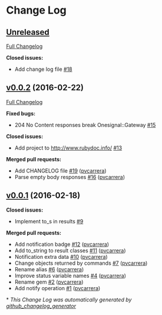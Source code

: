 # Change Log

## [Unreleased](https://github.com/upmysport/onesignal/tree/HEAD)

[Full Changelog](https://github.com/upmysport/onesignal/compare/v0.0.2...HEAD)

**Closed issues:**

- Add change log file [\#18](https://github.com/upmysport/onesignal/issues/18)

## [v0.0.2](https://github.com/upmysport/onesignal/tree/v0.0.2) (2016-02-22)
[Full Changelog](https://github.com/upmysport/onesignal/compare/v0.0.1...v0.0.2)

**Fixed bugs:**

- 204 No Content responses break Onesignal::Gateway [\#15](https://github.com/upmysport/onesignal/issues/15)

**Closed issues:**

- Add project to http://www.rubydoc.info/ [\#13](https://github.com/upmysport/onesignal/issues/13)

**Merged pull requests:**

- Add CHANGELOG file [\#19](https://github.com/upmysport/onesignal/pull/19) ([pvcarrera](https://github.com/pvcarrera))
- Parse empty body responses [\#16](https://github.com/upmysport/onesignal/pull/16) ([pvcarrera](https://github.com/pvcarrera))

## [v0.0.1](https://github.com/upmysport/onesignal/tree/v0.0.1) (2016-02-18)
**Closed issues:**

- Implement to\_s in results [\#9](https://github.com/upmysport/onesignal/issues/9)

**Merged pull requests:**

- Add notification badge [\#12](https://github.com/upmysport/onesignal/pull/12) ([pvcarrera](https://github.com/pvcarrera))
- Add to\_string to result classes [\#11](https://github.com/upmysport/onesignal/pull/11) ([pvcarrera](https://github.com/pvcarrera))
- Notification extra data [\#10](https://github.com/upmysport/onesignal/pull/10) ([pvcarrera](https://github.com/pvcarrera))
- Change objects returned by commands [\#7](https://github.com/upmysport/onesignal/pull/7) ([pvcarrera](https://github.com/pvcarrera))
- Rename alias [\#6](https://github.com/upmysport/onesignal/pull/6) ([pvcarrera](https://github.com/pvcarrera))
- Improve status variable names [\#4](https://github.com/upmysport/onesignal/pull/4) ([pvcarrera](https://github.com/pvcarrera))
- Rename gem [\#2](https://github.com/upmysport/onesignal/pull/2) ([pvcarrera](https://github.com/pvcarrera))
- Add notify operation [\#1](https://github.com/upmysport/onesignal/pull/1) ([pvcarrera](https://github.com/pvcarrera))



\* *This Change Log was automatically generated by [github_changelog_generator](https://github.com/skywinder/Github-Changelog-Generator)*